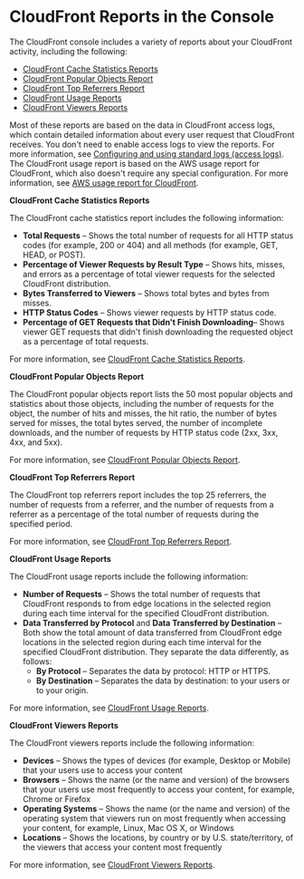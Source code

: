 # CloudFront Reports in the Console<a name="reports"></a>

The CloudFront console includes a variety of reports about your CloudFront activity, including the following: 
+ [CloudFront Cache Statistics Reports](#reports-overview-cache-statistics)
+ [CloudFront Popular Objects Report](#reports-overview-popular-objects)
+ [CloudFront Top Referrers Report](#reports-overview-top-referrers)
+ [CloudFront Usage Reports](#reports-overview-usage)
+ [CloudFront Viewers Reports](#reports-overview-viewers)

Most of these reports are based on the data in CloudFront access logs, which contain detailed information about every user request that CloudFront receives\. You don't need to enable access logs to view the reports\. For more information, see [Configuring and using standard logs \(access logs\)](AccessLogs.md)\. The CloudFront usage report is based on the AWS usage report for CloudFront, which also doesn't require any special configuration\. For more information, see [AWS usage report for CloudFront](reports-billing.md#usage-report)\.

**CloudFront Cache Statistics Reports**

The CloudFront cache statistics report includes the following information:
+ **Total Requests** – Shows the total number of requests for all HTTP status codes \(for example, 200 or 404\) and all methods \(for example, GET, HEAD, or POST\)\.
+ **Percentage of Viewer Requests by Result Type** – Shows hits, misses, and errors as a percentage of total viewer requests for the selected CloudFront distribution\.
+ **Bytes Transferred to Viewers** – Shows total bytes and bytes from misses\.
+ **HTTP Status Codes** – Shows viewer requests by HTTP status code\.
+ **Percentage of GET Requests that Didn't Finish Downloading**– Shows viewer GET requests that didn't finish downloading the requested object as a percentage of total requests\.

For more information, see [CloudFront Cache Statistics Reports](cache-statistics.md)\.

**CloudFront Popular Objects Report**

The CloudFront popular objects report lists the 50 most popular objects and statistics about those objects, including the number of requests for the object, the number of hits and misses, the hit ratio, the number of bytes served for misses, the total bytes served, the number of incomplete downloads, and the number of requests by HTTP status code \(2xx, 3xx, 4xx, and 5xx\)\.

For more information, see [CloudFront Popular Objects Report](popular-objects-report.md)\.

**CloudFront Top Referrers Report**

The CloudFront top referrers report includes the top 25 referrers, the number of requests from a referrer, and the number of requests from a referrer as a percentage of the total number of requests during the specified period\.

For more information, see [CloudFront Top Referrers Report](top-referrers-report.md)\.

**CloudFront Usage Reports**

The CloudFront usage reports include the following information:
+ **Number of Requests** – Shows the total number of requests that CloudFront responds to from edge locations in the selected region during each time interval for the specified CloudFront distribution\.
+ **Data Transferred by Protocol** and **Data Transferred by Destination** – Both show the total amount of data transferred from CloudFront edge locations in the selected region during each time interval for the specified CloudFront distribution\. They separate the data differently, as follows:
  + **By Protocol** – Separates the data by protocol: HTTP or HTTPS\.
  + **By Destination** – Separates the data by destination: to your users or to your origin\.

For more information, see [CloudFront Usage Reports](usage-charts.md)\.

**CloudFront Viewers Reports**

The CloudFront viewers reports include the following information:
+ **Devices** – Shows the types of devices \(for example, Desktop or Mobile\) that your users use to access your content
+ **Browsers** – Shows the name \(or the name and version\) of the browsers that your users use most frequently to access your content, for example, Chrome or Firefox
+ **Operating Systems** – Shows the name \(or the name and version\) of the operating system that viewers run on most frequently when accessing your content, for example, Linux, Mac OS X, or Windows
+ **Locations** – Shows the locations, by country or by U\.S\. state/territory, of the viewers that access your content most frequently

For more information, see [CloudFront Viewers Reports](viewers-reports.md)\.